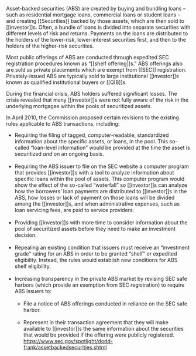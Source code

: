 Asset-backed securities (ABS) are created by buying and bundling loans – such as residential mortgage loans, commercial loans or student loans – and creating [[Securities]] backed by those assets, which are then sold to [[investor]]s. Often, a bundle of loans is divided into separate securities with different levels of risk and returns. Payments on the loans are distributed to the holders of the lower-risk, lower-interest securities first, and then to the holders of the higher-risk securities. 

Most public offerings of ABS are conducted through expedited SEC registration procedures known as “[[shelf offering]]s.” ABS offerings also are sold as private placements which are exempt from [[SEC]] registration. Privately-issued ABS are typically sold to large institutional [[investor]]s known as qualified institutional buyers or [[QIB]]s. 

During the financial crisis, ABS holders suffered significant losses. The crisis revealed that many [[investor]]s were not fully aware of the risk in the underlying mortgages within the pools of securitized assets.

In April 2010, the Commission proposed certain revisions to the existing rules applicable to ABS transactions, including:

- Requiring the filing of tagged, computer-readable, standardized information about the specific assets, or loans, in the pool. This so-called “loan-level information” would be provided at the time the asset is securitized _and_ on an ongoing basis.  
     
- Requiring the ABS issuer to file on the SEC website a computer program that provides [[investor]]s with a tool to analyze information about specific loans within the pool of assets. This computer program would show the effect of the so-called “waterfall” so [[investor]]s can analyze how the borrowers’ loan payments are distributed to [[investor]]s in the ABS, how losses or lack of payment on those loans will be divided among the [[investor]]s, and when administrative expenses, such as loan servicing fees, are paid to service providers.  
     
- Providing [[investor]]s with more time to consider information about the pool of securitized assets before they need to make an investment decision.  
     
- Repealing an existing condition that issuers must receive an “investment grade” rating for an ABS in order to be granted “shelf” or expedited eligibility. Instead, the rules would establish new conditions for ABS shelf eligibility.  
     
- Increasing transparency in the private ABS market by revising SEC safe harbors (which provide an exemption from SEC registration) to require ABS issuers to:  
       
    - File a notice of ABS offerings conducted in reliance on the SEC safe harbor.  
         
    - Represent in their transaction agreement that they will make available to [[investor]]s the same information about the securities that would be provided if the offering were publicly registered.
https://www.sec.gov/spotlight/dodd-frank/assetbackedsecurities.shtml